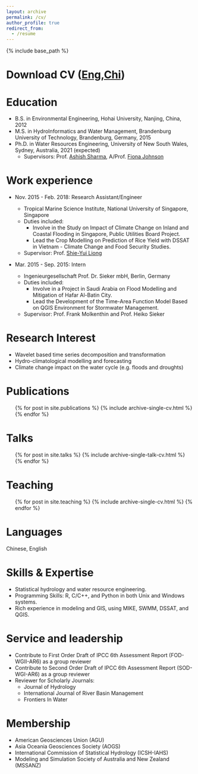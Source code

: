 ```yaml
---
layout: archive
permalink: /cv/
author_profile: true
redirect_from:
  - /resume
---
```


{% include base_path %}

Download CV ([Eng](http://zejiang-unsw.github.io/files/CV_ZeJIANG_UNSW.pdf),[Chi](https://zejiang-unsw.github.io/files/简历_蒋泽_新南威尔士大学.pdf))
======

Education
======
* B.S. in Environmental Engineering, Hohai University, Nanjing, China, 2012
* M.S. in HydroInformatics and Water Management, Brandenburg University of Technology, Brandenburg, Germany, 2015
* Ph.D. in Water Resources Engineering, University of New South Wales, Sydney, Australia, 2021 (expected)
	* Supervisors: Prof. [Ashish Sharma](https://scholar.google.com.au/citations?user=C_9ndbcAAAAJ&hl=en), A/Prof. [Fiona Johnson](https://scholar.google.com.au/citations?user=PYu5v4YAAAAJ&hl=en)

Work experience
======
* Nov. 2015 - Feb. 2018: Research Assistant/Engineer
  * Tropical Marine Science Institute, National University of Singapore, Singapore
  * Duties included: 
    + Involve in the Study on Impact of Climate Change on Inland and Coastal Flooding in Singapore, Public Utilities Board Project.
    + Lead the Crop Modelling on Prediction of Rice Yield with DSSAT in Vietnam - Climate Change and Food Security Studies.
  * Supervisor: Prof. [Shie-Yui Liong](https://scholar.google.com.au/citations?user=PvpaEVUAAAAJ&hl=en)

* Mar. 2015 - Sep. 2015: Intern
  * Ingenieurgesellschaft Prof. Dr. Sieker mbH, Berlin, Germany
  * Duties included:
    + Involve in a Project in Saudi Arabia on Flood Modelling and Mitigation of Hafar Al-Batin City.   
    + Lead the Development of the Time-Area Function Model Based on QGIS Environment for Stormwater Management.
  * Supervisor: Prof. Frank Molkenthin and Prof. Heiko Sieker
  
Research Interest
======
* Wavelet based time series decomposition and transformation
* Hydro-climatological modelling and forecasting
* Climate change impact on the water cycle (e.g. floods and droughts)

Publications
======
  <ul>{% for post in site.publications %}
    {% include archive-single-cv.html %}
  {% endfor %}</ul>
 
Talks
======
  <ul>{% for post in site.talks %}
    {% include archive-single-talk-cv.html %}
  {% endfor %}</ul>
  
Teaching
======
  <ul>{% for post in site.teaching %}
    {% include archive-single-cv.html %}
  {% endfor %}</ul>
  
Languages
======
Chinese, English

Skills & Expertise 
======
* Statistical hydrology and water resource engineering.
* Programming Skills: R, C/C++, and Python in both Unix and Windows systems.
* Rich experience in modeling and GIS, using MIKE, SWMM, DSSAT, and QGIS.

Service and leadership
======
* Contribute to First Order Draft of IPCC 6th Assessment Report (FOD-WGII-AR6) as a group reviewer
* Contribute to Second Order Draft of IPCC 6th Assessment Report (SOD-WGI-AR6) as a group reviewer
* Reviewer for Scholarly Journals: 
  + Journal of Hydrology
  + International Journal of River Basin Management 
  + Frontiers In Water

Membership
======
* American Geosciences Union (AGU)
* Asia Oceania Geosciences Society (AOGS)
* International Commission of Statistical Hydrology (ICSH-IAHS)
* Modeling and Simulation Society of Australia and New Zealand (MSSANZ)
